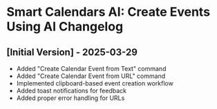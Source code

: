 # Smart Calendars AI: Create Events Using AI Changelog

## [Initial Version] - 2025-03-29

- Added "Create Calendar Event from Text" command
- Added "Create Calendar Event from URL" command
- Implemented clipboard-based event creation workflow
- Added toast notifications for feedback
- Added proper error handling for URLs